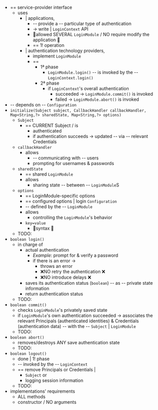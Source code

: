 * == service-provider interface
  * uses
    * | applications,
      * -- provide a -- particular type of authentication
      * -> write | `LoginContext` API
      * 👀allowed SEVERAL `LoginModule` / NO require modify the application 👀
      * == 1! operation
    * | authentication technology providers,
      * implement `LoginModule`
      * == 
        * 1ª phase
          * `LoginModule.login()` -- is invoked by the -- `LoginContext.login()`
        * 2ª phase
          * if `LoginContext`'s overall authentication 
            * succeeded -> `LoginModule.commit()` is invoked
            * failed -> `LoginModule.abort()` is invoked
* -- depends on -- `Configuration`
* `initialize(Subject subject, CallbackHandler callbackHandler, Map<String,?> sharedState, Map<String,?> options)`
  * `Subject`
    * == CURRENT Subject / is
      * authenticated
      * if authentication succeeds -> updated -- via -- relevant Credentials 
  * `callbackHandler`
    * allows
      * -- communicating with -- users
      * prompting for usernames & passwords
  * `sharedState`
    * == shared `LoginModule`
    * allows
      * sharing state -- between -- `LoginModule`S
  * `options`
    * == LoginModule-specific options
    * == configured options | login `Configuration`
    * -- defined by the -- `LoginModule`
    * allows
      * controlling the `LoginModule`'s behavior
    * `key=value`
      * 👀syntax 👀
  * TODO:
* `boolean login()`
  * in charge of
     * actual authentication
       * _Example:_ prompt for & verify a password
       * if there is an error ->
         * throws an error
         * ❌NO retry the authentication ❌
         * ❌NO introduce delays ❌
     * saves its authentication status (`boolean`) -- as -- private state information
     * return authentication status
  * TODO:
* `boolean commit()`
  * checks `LoginModule`'s privately saved state
  * if `LoginModule`'s own authentication succeeded -> associates the relevant Principals (authenticated identities) & Credentials (authentication data) -- with the -- `Subject` | `LoginModule`
  * TODO:
* `boolean abort()`
  * removes/destroys ANY save authentication state
  * TODO:
* `boolean logout()`
  * done | 1! phase
  * -- invoked by the -- `LoginContext`
  * == remove Principals or Credentials |
    * `Subject` or
    * logging session information 
  * TODO:
* implementations' requirements
  * ALL methods
  * constructor / NO arguments
  